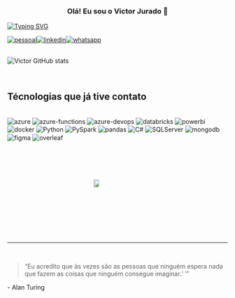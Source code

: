 
<h3 align="center">Olá! Eu sou o Victor Jurado 👋</h3>
<div aling="center">
<a href="https://git.io/typing-svg"><img src="https://readme-typing-svg.demolab.com?font=Bebas-Naue&pause=1000&color=229A00&random=false&width=439&height=55&lines=Data+Engineer%2C+IoT%2C+Generative+AI;Formado+em+An%C3%A1lise+e+Desenvolvimento+de+sistemas" alt="Typing SVG" /></a>
</div>



[![pessoal](https://img.shields.io/website?label=victorjurado.com.br&style=for-the-badge&url=https://www.victorjurado.com.br)](https://www.victorjurado.com.br)[![linkedin](https://img.shields.io/badge/LinkedIn-0077B5?style=for-the-badge&logo=linkedin&logoColor=white)](https://www.linkedin.com/in/victor-jurado-2a93a0206/)[![whatsapp](https://img.shields.io/badge/WhatsApp-25D366?style=for-the-badge&logo=whatsapp&logoColor=white)](https://api.whatsapp.com/send?phone=5511983018778)
<br/>
<br/>

![Victor GitHub stats](https://github-readme-stats.vercel.app/api?username=VictorJurado18&show_icons=true&theme=dracula)

<br/>

## Técnologias que já tive contato

<div style="display: inline_block"><br/>
  <img align="center" alt="azure" src="https://img.shields.io/badge/microsoft%20azure-0089D6?style=for-the-badge&logo=microsoft-azure&logoColor=white">
  <img align="center" alt="azure-functions" src="https://img.shields.io/badge/Azure_Functions-0062AD?style=for-the-badge&logo=azure-functions&logoColor=white">
  <img align="center" alt="azure-devops" src="https://img.shields.io/badge/Azure_DevOps-0078D7?style=for-the-badge&logo=azure-devops&logoColor=white">
  <img align="center" alt="databricks" src="https://img.shields.io/badge/Databricks-FF3621?style=for-the-badge&logo=Databricks&logoColor=white">
  <img align="center" alt="powerbi" src="https://img.shields.io/badge/power_bi-F2C811?style=for-the-badge&logo=powerbi&logoColor=black">
  <img align="center" alt="docker" src="https://img.shields.io/badge/docker-%230db7ed.svg?style=for-the-badge&logo=docker&logoColor=white">
  <img align="center" alt="Python" src="https://img.shields.io/badge/Python-14354C?style=for-the-badge&logo=python&logoColor=white">
  <img align="center" alt="PySpark" src="https://img.shields.io/badge/Apache_Spark-FFFFFF?style=for-the-badge&logo=apachespark&logoColor=#E35A16">
  <img align="center" alt="pandas" src="https://img.shields.io/badge/pandas-%23150458.svg?style=for-the-badge&logo=pandas&logoColor=white">
  <img align="center" alt="C#" src="https://img.shields.io/badge/C%23-239120?style=for-the-badge&logo=c-sharp&logoColor=white">
  <img align="center" alt="SQLServer" src="https://img.shields.io/badge/Microsoft_SQL_Server-CC2927?style=for-the-badge&logo=microsoft-sql-server&logoColor=white">
  <img align="center" alt="mongodb" src="https://img.shields.io/badge/MongoDB-%234ea94b.svg?style=for-the-badge&logo=mongodb&logoColor=white">
  <img align="center" alt="figma" src="https://img.shields.io/badge/figma-%23F24E1E.svg?style=for-the-badge&logo=figma&logoColor=white">
  <img align="center" alt="overleaf" src="https://img.shields.io/badge/Overleaf-47A141?style=for-the-badge&logo=Overleaf&logoColor=white">

</div>

<br/>


<div style="display: flex; justify-content: center; align-items: center; height: 200px;">
  
  <a align="center" href="https://www.credly.com/badges/8e13b168-0491-407b-8f7f-907a934e9b59"><img  alt="Microsoft-AZ-900" src="https://images.credly.com/size/680x680/images/be8fcaeb-c769-4858-b567-ffaaa73ce8cf/image.png" style="width: 30%; height: auto;object-fit: contain;"></a>
</div>

<hr/>
</br>
<blockquote>
<q>Eu acredito que às vezes são as pessoas que ninguém espera nada que fazem as coisas que ninguém consegue imaginar.<q>
</blockquote>
<p>- Alan Turing</p>
